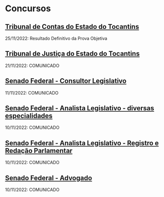 # Concursos

## [Tribunal de Contas do Estado do Tocantins](./tceto22/)
25/11/2022: Resultado Definitivo da Prova Objetiva

## [Tribunal de Justiça do Estado do Tocantins](./tjto22/)
21/11/2022: COMUNICADO

## [Senado Federal - Consultor Legislativo](./senado22-4/)
11/11/2022: COMUNICADO

## [Senado Federal - Analista Legislativo - diversas especialidades](./senado22-1/)
10/11/2022: COMUNICADO

## [Senado Federal - Analista Legislativo - Registro e Redação Parlamentar](./senado22-2/)
10/11/2022: COMUNICADO

## [Senado Federal - Advogado](./senado22-3/)
10/11/2022: COMUNICADO
